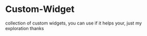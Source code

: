 # Custom-Widget
collection of custom widgets, you can use if it helps your, just my exploration thanks
